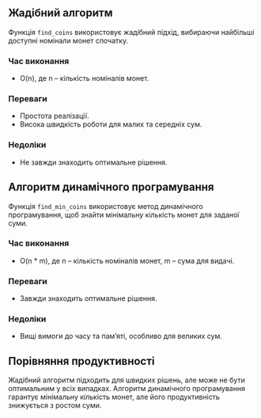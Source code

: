 ## Жадібний алгоритм

Функція `find_coins` використовує жадібний підхід, вибираючи найбільші доступні номінали монет спочатку.

### Час виконання
- O(n), де n – кількість номіналів монет.

### Переваги
- Простота реалізації.
- Висока швидкість роботи для малих та середніх сум.

### Недоліки
- Не завжди знаходить оптимальне рішення.

## Алгоритм динамічного програмування

Функція `find_min_coins` використовує метод динамічного програмування, щоб знайти мінімальну кількість монет для заданої суми.

### Час виконання
- O(n * m), де n – кількість номіналів монет, m – сума для видачі.

### Переваги
- Завжди знаходить оптимальне рішення.

### Недоліки
- Вищі вимоги до часу та пам’яті, особливо для великих сум.

## Порівняння продуктивності

Жадібний алгоритм підходить для швидких рішень, але може не бути оптимальним у всіх випадках. 
Алгоритм динамічного програмування гарантує мінімальну кількість монет, але його продуктивність знижується з ростом суми.
